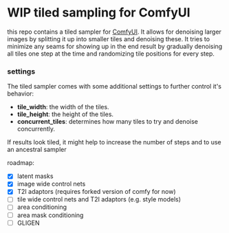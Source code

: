 # WIP tiled sampling for ComfyUI

this repo contains a tiled sampler for [ComfyUI](https://github.com/comfyanonymous/ComfyUI). It allows for denoising larger images by splitting it up into smaller tiles and denoising these. It tries to minimize any seams for showing up in the end result by gradually denoising all tiles one step at the time and randomizing tile positions for every step.

### settings

The tiled sampler comes with some additional settings to further control it's behavior:

- **tile_width**: the width of the tiles.
- **tile_height**: the height of the tiles.
- **concurrent_tiles**: determines how many tiles to try and denoise concurrently.

If results look tiled, it might help to increase the number of steps and to use an ancestral sampler

roadmap:

 - [x] latent masks
 - [x] image wide control nets
 - [x] T2I adaptors (requires forked version of comfy for now)
 - [ ] tile wide control nets and T2I adaptors (e.g. style models)
 - [ ] area conditioning
 - [ ] area mask conditioning
 - [ ] GLIGEN
